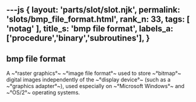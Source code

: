 ---js
{
  layout: 'parts/slot/slot.njk',
  permalink: 'slots/bmp_file_format.html',
  rank_n: 33,
  tags: [ 'notag' ],
  title_s: 'bmp file format',
  labels_a: ['procedure','binary','subroutines'],
}
---
## bmp file format

A ~°raster graphics°~ ~°image file format°~ used to store ~°bitmap°~ digital images independently of the ~°display device°~ (such as a ~°graphics adapter°~), used especially on ~°Microsoft Windows°~ and ~°OS/2°~ operating systems.
